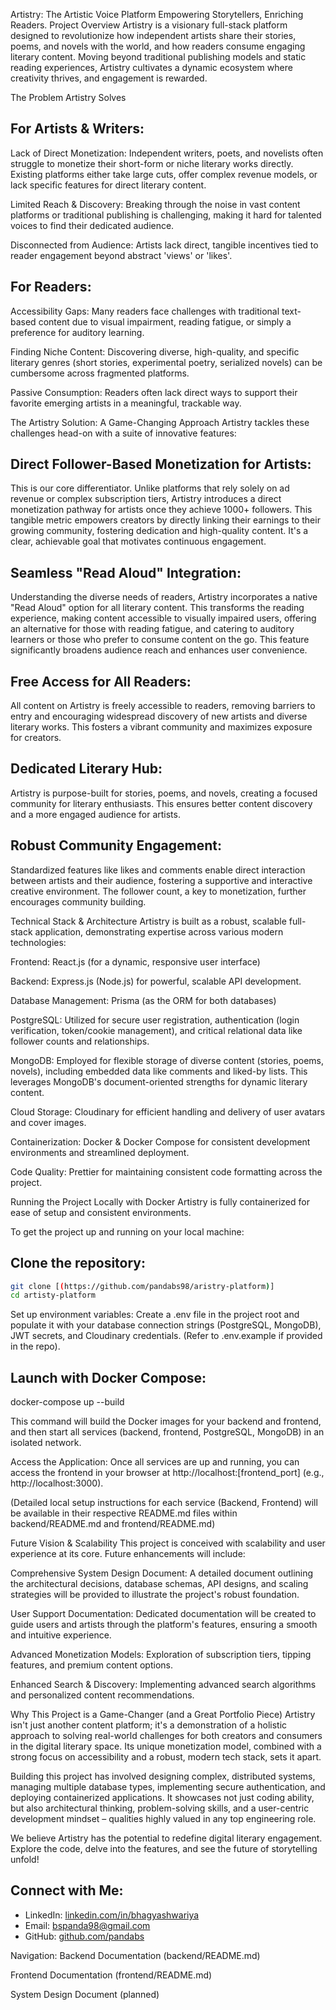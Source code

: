 Artistry: The Artistic Voice Platform
Empowering Storytellers, Enriching Readers.
Project Overview
Artistry is a visionary full-stack platform designed to revolutionize how independent artists share their stories, poems, and novels with the world, and how readers consume engaging literary content. Moving beyond traditional publishing models and static reading experiences, Artistry cultivates a dynamic ecosystem where creativity thrives, and engagement is rewarded.

The Problem Artistry Solves
## For Artists & Writers:

Lack of Direct Monetization: Independent writers, poets, and novelists often struggle to monetize their short-form or niche literary works directly. Existing platforms either take large cuts, offer complex revenue models, or lack specific features for direct literary content.

Limited Reach & Discovery: Breaking through the noise in vast content platforms or traditional publishing is challenging, making it hard for talented voices to find their dedicated audience.

Disconnected from Audience: Artists lack direct, tangible incentives tied to reader engagement beyond abstract 'views' or 'likes'.

## For Readers:

Accessibility Gaps: Many readers face challenges with traditional text-based content due to visual impairment, reading fatigue, or simply a preference for auditory learning.

Finding Niche Content: Discovering diverse, high-quality, and specific literary genres (short stories, experimental poetry, serialized novels) can be cumbersome across fragmented platforms.

Passive Consumption: Readers often lack direct ways to support their favorite emerging artists in a meaningful, trackable way.

The Artistry Solution: A Game-Changing Approach
Artistry tackles these challenges head-on with a suite of innovative features:

## Direct Follower-Based Monetization for Artists:

This is our core differentiator. Unlike platforms that rely solely on ad revenue or complex subscription tiers, Artistry introduces a direct monetization pathway for artists once they achieve 1000+ followers. This tangible metric empowers creators by directly linking their earnings to their growing community, fostering dedication and high-quality content. It's a clear, achievable goal that motivates continuous engagement.

## Seamless "Read Aloud" Integration:

Understanding the diverse needs of readers, Artistry incorporates a native "Read Aloud" option for all literary content. This transforms the reading experience, making content accessible to visually impaired users, offering an alternative for those with reading fatigue, and catering to auditory learners or those who prefer to consume content on the go. This feature significantly broadens audience reach and enhances user convenience.

## Free Access for All Readers:

All content on Artistry is freely accessible to readers, removing barriers to entry and encouraging widespread discovery of new artists and diverse literary works. This fosters a vibrant community and maximizes exposure for creators.

## Dedicated Literary Hub:

Artistry is purpose-built for stories, poems, and novels, creating a focused community for literary enthusiasts. This ensures better content discovery and a more engaged audience for artists.

## Robust Community Engagement:

Standardized features like likes and comments enable direct interaction between artists and their audience, fostering a supportive and interactive creative environment. The follower count, a key to monetization, further encourages community building.

Technical Stack & Architecture
Artistry is built as a robust, scalable full-stack application, demonstrating expertise across various modern technologies:

Frontend: React.js (for a dynamic, responsive user interface)

Backend: Express.js (Node.js) for powerful, scalable API development.

Database Management: Prisma (as the ORM for both databases)

PostgreSQL: Utilized for secure user registration, authentication (login verification, token/cookie management), and critical relational data like follower counts and relationships.

MongoDB: Employed for flexible storage of diverse content (stories, poems, novels), including embedded data like comments and liked-by lists. This leverages MongoDB's document-oriented strengths for dynamic literary content.

Cloud Storage: Cloudinary for efficient handling and delivery of user avatars and cover images.

Containerization: Docker & Docker Compose for consistent development environments and streamlined deployment.

Code Quality: Prettier for maintaining consistent code formatting across the project.

Running the Project Locally with Docker
Artistry is fully containerized for ease of setup and consistent environments.

To get the project up and running on your local machine:

## Clone the repository:
```bash
git clone [(https://github.com/pandabs98/aristry-platform)]
cd artisty-platform
```
Set up environment variables:
Create a .env file in the project root and populate it with your database connection strings (PostgreSQL, MongoDB), JWT secrets, and Cloudinary credentials. (Refer to .env.example if provided in the repo).

## Launch with Docker Compose:

docker-compose up --build

This command will build the Docker images for your backend and frontend, and then start all services (backend, frontend, PostgreSQL, MongoDB) in an isolated network.

Access the Application:
Once all services are up and running, you can access the frontend in your browser at http://localhost:[frontend_port] (e.g., http://localhost:3000).

(Detailed local setup instructions for each service (Backend, Frontend) will be available in their respective README.md files within backend/README.md and frontend/README.md)

Future Vision & Scalability
This project is conceived with scalability and user experience at its core. Future enhancements will include:

Comprehensive System Design Document: A detailed document outlining the architectural decisions, database schemas, API designs, and scaling strategies will be provided to illustrate the project's robust foundation.

User Support Documentation: Dedicated documentation will be created to guide users and artists through the platform's features, ensuring a smooth and intuitive experience.

Advanced Monetization Models: Exploration of subscription tiers, tipping features, and premium content options.

Enhanced Search & Discovery: Implementing advanced search algorithms and personalized content recommendations.

Why This Project is a Game-Changer (and a Great Portfolio Piece)
Artistry isn't just another content platform; it's a demonstration of a holistic approach to solving real-world challenges for both creators and consumers in the digital literary space. Its unique monetization model, combined with a strong focus on accessibility and a robust, modern tech stack, sets it apart.

Building this project has involved designing complex, distributed systems, managing multiple database types, implementing secure authentication, and deploying containerized applications. It showcases not just coding ability, but also architectural thinking, problem-solving skills, and a user-centric development mindset – qualities highly valued in any top engineering role.

We believe Artistry has the potential to redefine digital literary engagement. Explore the code, delve into the features, and see the future of storytelling unfold!

## Connect with Me:
- LinkedIn: [linkedin.com/in/bhagyashwariya](#)
- Email: bspanda98@gmail.com
- GitHub: [github.com/pandabs](https://github.com/pandabs)

Navigation:
Backend Documentation (backend/README.md)

Frontend Documentation (frontend/README.md)

System Design Document (planned)